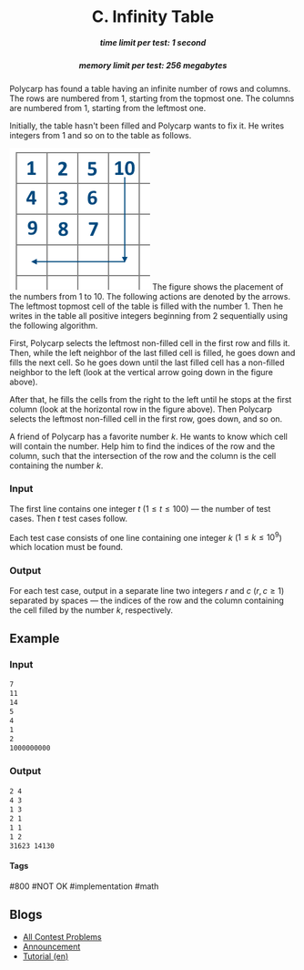 <h1 style='text-align: center;'> C. Infinity Table</h1>

<h5 style='text-align: center;'>time limit per test: 1 second</h5>
<h5 style='text-align: center;'>memory limit per test: 256 megabytes</h5>

Polycarp has found a table having an infinite number of rows and columns. The rows are numbered from $1$, starting from the topmost one. The columns are numbered from $1$, starting from the leftmost one.

Initially, the table hasn't been filled and Polycarp wants to fix it. He writes integers from $1$ and so on to the table as follows.

 ![](images/aa1eece2e042a16fcbc09f2af100e73049fd8841.png) The figure shows the placement of the numbers from $1$ to $10$. The following actions are denoted by the arrows. The leftmost topmost cell of the table is filled with the number $1$. Then he writes in the table all positive integers beginning from $2$ sequentially using the following algorithm.

First, Polycarp selects the leftmost non-filled cell in the first row and fills it. Then, while the left neighbor of the last filled cell is filled, he goes down and fills the next cell. So he goes down until the last filled cell has a non-filled neighbor to the left (look at the vertical arrow going down in the figure above).

After that, he fills the cells from the right to the left until he stops at the first column (look at the horizontal row in the figure above). Then Polycarp selects the leftmost non-filled cell in the first row, goes down, and so on.

A friend of Polycarp has a favorite number $k$. He wants to know which cell will contain the number. Help him to find the indices of the row and the column, such that the intersection of the row and the column is the cell containing the number $k$.

### Input

The first line contains one integer $t$ ($1 \le t \le 100$) — the number of test cases. Then $t$ test cases follow.

Each test case consists of one line containing one integer $k$ ($1 \le k \le 10^9$) which location must be found.

### Output

For each test case, output in a separate line two integers $r$ and $c$ ($r, c \ge 1$) separated by spaces — the indices of the row and the column containing the cell filled by the number $k$, respectively.

## Example

### Input


```text
7
11
14
5
4
1
2
1000000000
```
### Output


```text
2 4
4 3
1 3
2 1
1 1
1 2
31623 14130
```


#### Tags 

#800 #NOT OK #implementation #math 

## Blogs
- [All Contest Problems](../Codeforces_Round_739_(Div._3).md)
- [Announcement](../blogs/Announcement.md)
- [Tutorial (en)](../blogs/Tutorial_(en).md)
